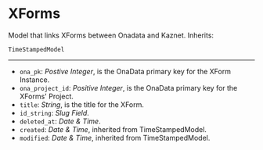 # XForms

Model that links XForms between Onadata and Kaznet. Inherits:

```
TimeStampedModel
```

---

- `ona_pk`: *Postive Integer*, is the OnaData primary key for the XForm Instance.
- `ona_project_id`: *Positive Integer*, is the OnaData primary key for the XForms' Project.
- `title`: *String*, is the title for the XForm.
- `id_string`: *Slug Field*.
- `deleted_at`: *Date & Time*.
- `created`: *Date & Time*, inherited from TimeStampedModel.
- `modified`: *Date & Time*, inherited from TimeStampedModel.
